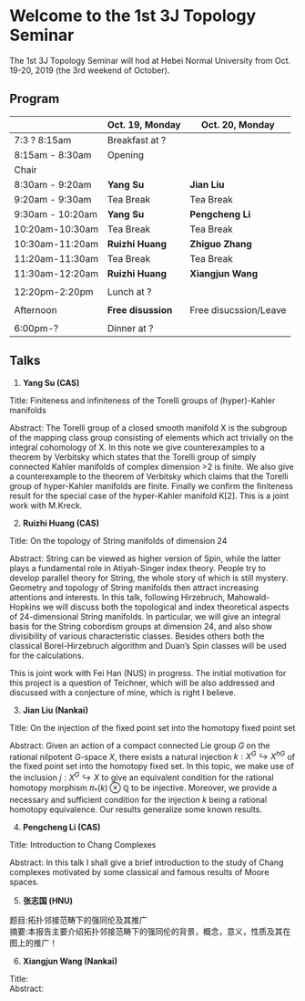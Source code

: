 # Welcome to the 1st 3J Topology Seminar    

The 1st 3J Topology Seminar will hod at Hebei Normal University from Oct. 19-20, 2019 (the 3rd weekend of October).    

## Program  


|                             |       Oct. 19, Monday       |   Oct. 20, Monday            |
| --------------------------- | --------------------------- | ---------------------------- |
| 7:3    ?     8:15am         |                        Breakfast at ?                      |
|     8:15am - 8:30am         | Opening                     |                              |
|          Chair              |                             |                              |
|            8:30am - 9:20am  |               **Yang Su**   |                **Jian Liu**  |
|            9:20am - 9:30am  |          Tea Break          |         Tea Break            |
|           9:30am - 10:20am  |               **Yang Su**   |            **Pengcheng Li**  |
|            10:20am-10:30am  |          Tea Break          |         Tea Break            |
|            10:30am-11:20am  |         **Ruizhi Huang**    |         **Zhiguo Zhang**     | 
|            11:20am-11:30am  |          Tea Break          |         Tea Break            |
|            11:30am-12:20am  |          **Ruizhi Huang**   |           **Xiangjun Wang**  |
|                                                                                          |
|            12:20pm-2:20pm   |                        Lunch at ?                          |
|                                                                                          |
|              Afternoon      |         **Free disussion**  |  Free disucssion/Leave       |
|                                                                                          |
|              6:00pm-?       |                                        Dinner at ?         |


## Talks  


1. **Yang Su (CAS)**  

Title: Finiteness and infiniteness of the Torelli groups of (hyper)-Kahler manifolds  

Abstract: The Torelli group of a closed smooth manifold X is the subgroup of the mapping class group consisting of elements which act trivially on the integral cohomology of X. In this note we give  counterexamples to a theorem by Verbitsky which states that the Torelli group of simply connected Kahler manifolds of complex dimension >2 is finite. We also give a counterexample to the theorem of Verbitsky which claims that the Torelli group of hyper-Kahler manifolds are finite. Finally we confirm the finiteness result for the special case of the hyper-Kahler manifold K[2]. This is a joint work with M.Kreck.


2. **Ruizhi Huang (CAS)**  

Title: On the topology of String manifolds of dimension $24$  

Abstract: String can be viewed as higher version of Spin, while the latter plays a fundamental role in Atiyah-Singer index theory. People try to develop parallel theory for String, the whole story of which is still mystery. Geometry and topology of String manifolds then attract increasing attentions and interests. In this talk, following Hirzebruch, Mahowald-Hopkins we will discuss both the topological and index theoretical aspects of $24$-dimensional String manifolds. In particular, we will give an integral basis for the String cobordism groups at dimension 24, and also show divisibility of various characteristic classes. Besides others both the classical Borel-Hirzebruch algorithm and Duan’s Spin classes will be used for the calculations.  

This is joint work with Fei Han (NUS) in progress. The initial motivation for this project is a question of Teichner, which will be also addressed and discussed with a conjecture of mine, which is right I believe.  

3. **Jian Liu (Nankai)**  

Title: On the injection of the fixed point set into the homotopy fixed point set  

Abstract: Given an action of a compact connected Lie group $G$ on the rational nilpotent $G$-space $X$, there exists a natural injection $k:X^{G}\hookrightarrow X^{hG}$ of the fixed point set into the homotopy fixed set. In this topic, we make use of the inclusion $j: X^{G}\hookrightarrow X$ to give an equivalent condition for the rational homotopy morphism $\pi_{\ast}(k)\otimes \mathbb{Q}$ to be injective. Moreover, we provide a necessary and sufficient condition for the injection $k$ being a rational homotopy equivalence. Our results generalize some known results.  



4. **Pengcheng Li (CAS)**  

Title: Introduction to Chang Complexes  

Abstract: In this talk I shall give a brief introduction to the study of Chang complexes motivated by some classical and famous results of Moore spaces.  


5. **张志国 (HNU)**  

题目:拓扑邻接范畴下的强同伦及其推广                    
摘要:本报告主要介绍拓扑邻接范畴下的强同伦的背景，概念，意义，性质及其在图上的推广！  

6. **Xiangjun Wang (Nankai)**  

Title:  
Abstract:  
